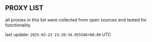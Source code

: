 ## PROXY LIST

all proxies in this list were collected from open sources and tested for functionality

last update: `2025-03-23 23:20:34.055586+00:00` UTC